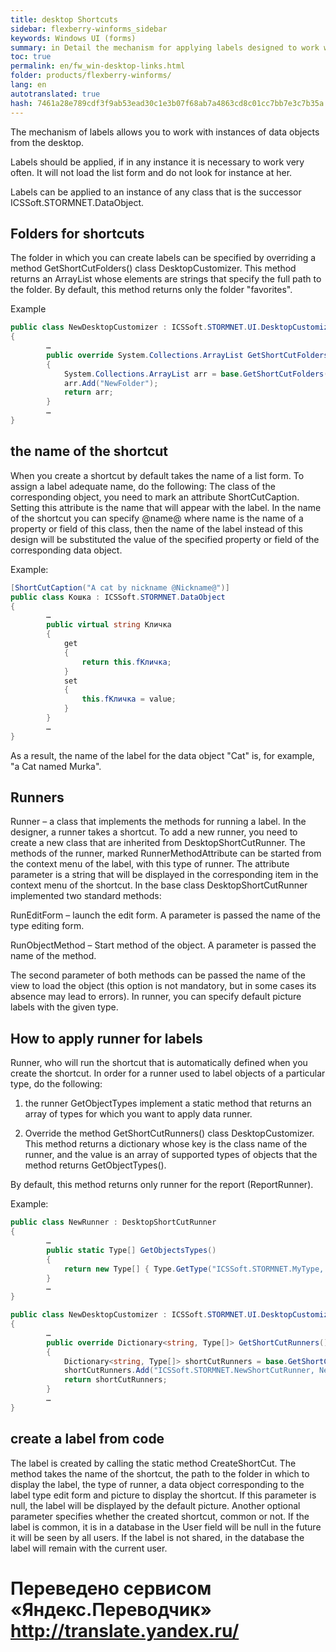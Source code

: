 ```yaml
--- 
title: desktop Shortcuts 
sidebar: flexberry-winforms_sidebar 
keywords: Windows UI (forms) 
summary: in Detail the mechanism for applying labels designed to work with instances of data objects from the desktop, specified how to apply it, examples 
toc: true 
permalink: en/fw_win-desktop-links.html 
folder: products/flexberry-winforms/ 
lang: en 
autotranslated: true 
hash: 7461a28e789cdf3f9ab53ead30c1e3b07f68ab7a4863cd8c01cc7bb7e3c7b35a 
--- 
```


The mechanism of labels allows you to work with instances of data objects from the desktop. 

Labels should be applied, if in any instance it is necessary to work very often. It will not load the list form and do not look for instance at her. 

Labels can be applied to an instance of any class that is the successor ICSSoft.STORMNET.DataObject. 

## Folders for shortcuts 
The folder in which you can create labels can be specified by overriding a method GetShortCutFolders() class DesktopCustomizer. This method returns an ArrayList whose elements are strings that specify the full path to the folder. By default, this method returns only the folder "favorites". 

Example 

```csharp
public class NewDesktopCustomizer : ICSSoft.STORMNET.UI.DesktopCustomizer
{
        …
        public override System.Collections.ArrayList GetShortCutFolders()
        {            
            System.Collections.ArrayList arr = base.GetShortCutFolders();
            arr.Add("NewFolder");
            return arr;
        }
        …
}
``` 

## the name of the shortcut 
When you create a shortcut by default takes the name of a list form. To assign a label adequate name, do the following: 
The class of the corresponding object, you need to mark an attribute ShortCutCaption. Setting this attribute is the name that will appear with the label. In the name of the shortcut you can specify @name@ where name is the name of a property or field of this class, then the name of the label instead of this design will be substituted the value of the specified property or field of the corresponding data object. 

Example: 

```csharp
[ShortCutCaption("A cat by nickname @Nickname@")]
public class Кошка : ICSSoft.STORMNET.DataObject
{
        …
        public virtual string Кличка
        {
            get
            {
                return this.fКличка;
            }
            set
            {
                this.fКличка = value;
            }
        }
        …
}
``` 

As a result, the name of the label for the data object "Cat" is, for example, "a Cat named Murka". 

## Runners 
Runner – a class that implements the methods for running a label. In the designer, a runner takes a shortcut. To add a new runner, you need to create a new class that are inherited from DesktopShortCutRunner. The methods of the runner, marked RunnerMethodAttribute can be started from the context menu of the label, with this type of runner. The attribute parameter is a string that will be displayed in the corresponding item in the context menu of the shortcut. 
In the base class DesktopShortCutRunner implemented two standard methods: 

RunEditForm – launch the edit form. A parameter is passed the name of the type editing form. 

RunObjectMethod – Start method of the object. A parameter is passed the name of the method. 

The second parameter of both methods can be passed the name of the view to load the object (this option is not mandatory, but in some cases its absence may lead to errors). 
In runner, you can specify default picture labels with the given type. 

## How to apply runner for labels 

Runner, who will run the shortcut that is automatically defined when you create the shortcut.
In order for a runner used to label objects of a particular type, do the following: 

1) the runner GetObjectTypes implement a static method that returns an array of types for which you want to apply data runner. 

2) Override the method GetShortCutRunners() class DesktopCustomizer. This method returns a dictionary whose key is the class name of the runner, and the value is an array of supported types of objects that the method returns GetObjectTypes(). 

By default, this method returns only runner for the report (ReportRunner). 

Example: 

```csharp
public class NewRunner : DesktopShortCutRunner
{
        …
        public static Type[] GetObjectsTypes()
        {
            return new Type[] { Type.GetType("ICSSoft.STORMNET.MyType, MyTypeAssemblyName") };
        }
        …
}

public class NewDesktopCustomizer : ICSSoft.STORMNET.UI.DesktopCustomizer
{
        …
        public override Dictionary<string, Type[]> GetShortCutRunners()
        {
            Dictionary<string, Type[]> shortCutRunners = base.GetShortCutRunners();
            shortCutRunners.Add("ICSSoft.STORMNET.NewShortCutRunner, NewShortCutRunnerAssemblyName", NewShortCutRunner.GetObjectsTypes());
            return shortCutRunners;
        }
        …
}
``` 

## create a label from code 
The label is created by calling the static method CreateShortCut. The method takes the name of the shortcut, the path to the folder in which to display the label, the type of runner, a data object corresponding to the label type edit form and picture to display the shortcut. If this parameter is null, the label will be displayed by the default picture. Another optional parameter specifies whether the created shortcut, common or not. If the label is common, it is in a database in the User field will be null in the future it will be seen by all users. If the label is not shared, in the database the label will remain with the current user.


 # Переведено сервисом «Яндекс.Переводчик» http://translate.yandex.ru/